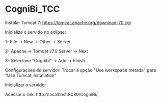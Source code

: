 # CogniBi_TCC

Instalar Tomcat 7:
https://tomcat.apache.org/download-70.cgi

Inicialize o servido no eclipse:

1- File -> New -> Other -> Server

2- Apache -> Tomcat v7.0 Server -> Next

3- Selecione "Cognibi" -> Add -> Finish

Configurações do servidor:
Trocar a opção "Use workspace metada" para "Use Tomcat installation"

Inicializar o servidor

Acessar o link:
http://localhost:8080/CogniBi/
